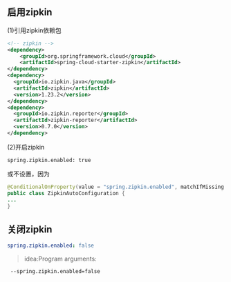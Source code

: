 
## 启用zipkin

(1)引用zipkin依赖包
```xml
<!-- zipkin -->
<dependency>
    <groupId>org.springframework.cloud</groupId>
    <artifactId>spring-cloud-starter-zipkin</artifactId>
</dependency>
<dependency>
  <groupId>io.zipkin.java</groupId>
  <artifactId>zipkin</artifactId>
  <version>1.23.2</version>
</dependency>
<dependency>
  <groupId>io.zipkin.reporter</groupId>
  <artifactId>zipkin-reporter</artifactId>
  <version>0.7.0</version>
</dependency>
```

(2)开启zipkin
```
spring.zipkin.enabled: true
```
或不设置，因为
```java
@ConditionalOnProperty(value = "spring.zipkin.enabled", matchIfMissing = true)
public class ZipkinAutoConfiguration {
...
}
```

## 关闭zipkin
```yaml
spring.zipkin.enabled: false
```

> idea:Program arguments:
```
 --spring.zipkin.enabled=false
```

